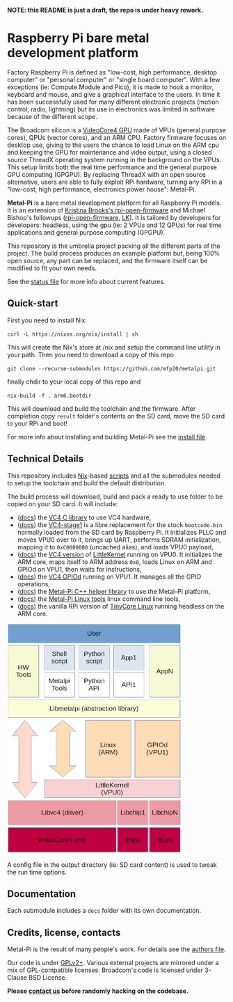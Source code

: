 **NOTE: this README is just a draft, the repo is under heavy rework.**

# Raspberry Pi bare metal development platform

Factory Raspberry Pi is defined as "low-cost, high performance, desktop computer" or "personal computer" or "single board computer". With a few exceptions (ie: Compute Module and Pico), it is made to hook a monitor, keyboard and mouse, and give a graphical interface to the users. In time it has been successfully used for many different electronic projects (motion control, radio, lightning) but its use in electronics was limited in software because of the different scope.

The Broadcom silicon is a [VideoCore4 GPU](https://en.wikipedia.org/wiki/VideoCore) made of VPUs (general purpose cores), QPUs (vector cores), and an ARM CPU. Factory firmware focuses on desktop use, giving to the users the chance to load Linux on the ARM cpu and keeping the GPU for maintenance and video output, using a closed source ThreadX operating system running in the background on the VPUs. This setup limits both the real time performance and the general purpose GPU computing (GPGPU). By replacing ThreadX with an open source alternative, users are able to fully exploit RPi hardware, turning any RPi in a "low-cost, high performance, electronics power house": Metal-Pi.

**Metal-Pi** is a bare metal development platform for all Raspberry Pi models. It is an extension of [Kristina Brooks's rpi-open-firmware](https://github.com/christinaa/rpi-open-firmware) and Michael Bishop's followups ([rpi-open-firmware](https://github.com/librerpi/rpi-open-firmware), [LK](https://github.com/librerpi/lk)). It is tailored by developers for developers: headless, using the gpu (ie: 2 VPUs and 12 QPUs) for real time applications and general purpose computing (GPGPU).

This repository is the umbrella project packing all the different parts of the project. The build process produces an example platform but, being 100% open source, any part can be replaced, and the firmware itself can be modified to fit your own needs.

See the [status file](STATUS.md) for more info about current features.


## Quick-start

First you need to install Nix:

`curl -L https://nixos.org/nix/install | sh`

This will create the Nix's store at /nix and setup the command line utility in your path. Then you need to download a copy of this repo

`git clone --recurse-submodules https://github.com/mfp20/metalpi.git`

finally chdir to your local copy of this repo and

`nix-build -f . arm6.bootdir`

This will download and build the toolchain and the firmware. After completion copy `result` folder's contents on the SD card,
move the SD card to your RPi and boot!

For more info about installing and building Metal-Pi see the [install file](INSTALL.md).


## Technical Details

This repository includes [Nix](https://nixos.org/)-based [scripts](nix/) and all the submodules needed to setup the toolchain and build the default distribution.

The build process will download, build and pack a ready to use folder to be copied on your SD card. It will include:
- ([docs](docs/vc4-lib.md)) the [VC4 C library](vc4-lib/) to use VC4 hardware,
- ([docs](docs/vc4-boot.md)) the [VC4-stage1](vc4-lk/app/vc4-stage1) is a libre replacement for the stock `bootcode.bin` normally loaded from the SD card by Raspberry Pi. It initializes PLLC and moves VPU0 over to it, brings up UART, performs SDRAM initialization, mapping it to `0xC0000000` (uncached alias), and loads VPU0 payload,
- ([docs](docs/vc4-lk.md)) the [VC4 version](vc4-lk/) of [LittleKernel](https://github.com/littlekernel/lk) running on VPU0. It initializes the ARM core, maps itself to ARM address `0x0`, loads Linux on ARM and GPIOd on VPU1, then waits for instructions,
- ([docs](docs/vc4-gpiod.md)) the [VC4 GPIOd](vc4-lk/app/vc4-gpiod) running on VPU1. It manages all the GPIO operations,
- ([docs](docs/metalpi-lib.md)) the [Metal-Pi C++ helper library](lib/) to use the Metal-Pi platform,
- ([docs](docs/metalpi-tools.md)) the [Metal-Pi Linux tools](tools/) linux command line tools,
- ([docs](http://www.tinycorelinux.net/book.html)) the vanilla RPi version of [TinyCore Linux](http://www.tinycorelinux.net/) running headless on the ARM core.

![Metal-Pi parts](docs/metalpi_parts.png)

A config file in the output directory (ie: SD card content) is used to tweak the run time options.


## Documentation

Each submodule includes a `docs` folder with its own documentation.


## Credits, license, contacts

Metal-Pi is the result of many people's work. For details see the [authors file](AUTHORS.md).

Our code is under [GPLv2+](LICENSE). Various external projects are mirrored under a mix of GPL-compatible licenses. Broadcom's code is licensed under 3-Clause BSD License.

**Please [contact us](CONTRIBUTING.md) before randomly hacking on the codebase.**
